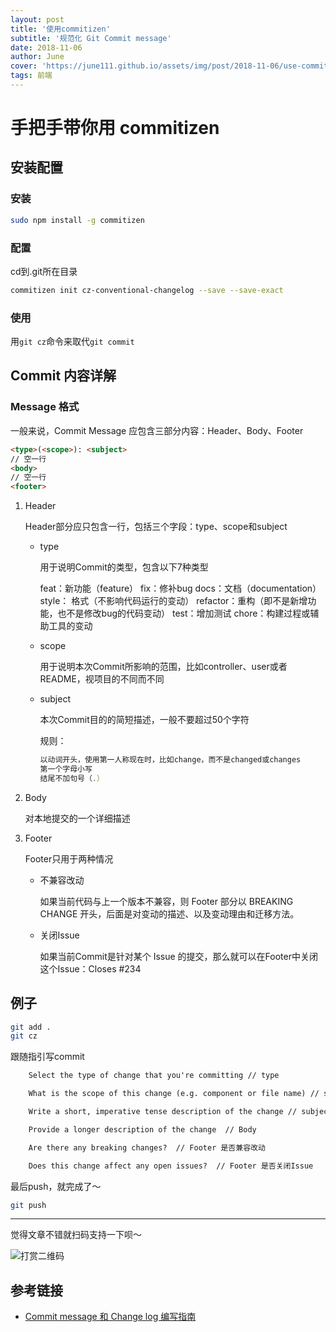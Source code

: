 ```yaml
---
layout: post
title: '使用commitizen'
subtitle: '规范化 Git Commit message'
date: 2018-11-06
author: June
cover: 'https://june111.github.io/assets/img/post/2018-11-06/use-commitizen.png'
tags: 前端
---
```


# 手把手带你用 commitizen

## 安装配置

### 安装

```bash
sudo npm install -g commitizen
```

### 配置

cd到.git所在目录

```bash
commitizen init cz-conventional-changelog --save --save-exact
```

### 使用

用`git cz`命令来取代`git commit`


## Commit 内容详解

### Message 格式

一般来说，Commit Message 应包含三部分内容：Header、Body、Footer

```html
<type>(<scope>): <subject>
// 空一行
<body>
// 空一行
<footer>
```

1. Header

	Header部分应只包含一行，包括三个字段：type、scope和subject

	* type

		用于说明Commit的类型，包含以下7种类型

		feat：新功能（feature）
		fix：修补bug
		docs：文档（documentation）
		style： 格式（不影响代码运行的变动）
		refactor：重构（即不是新增功能，也不是修改bug的代码变动）
		test：增加测试
		chore：构建过程或辅助工具的变动

	* scope

		用于说明本次Commit所影响的范围，比如controller、user或者README，视项目的不同而不同

	* subject

		本次Commit目的的简短描述，一般不要超过50个字符

		规则：

		```js
		以动词开头，使用第一人称现在时，比如change，而不是changed或changes
		第一个字母小写
		结尾不加句号（.）
		```

2. Body

	对本地提交的一个详细描述

3. Footer

	Footer只用于两种情况

	* 不兼容改动

		如果当前代码与上一个版本不兼容，则 Footer 部分以 BREAKING CHANGE 开头，后面是对变动的描述、以及变动理由和迁移方法。

	* 关闭Issue

		如果当前Commit是针对某个 Issue 的提交，那么就可以在Footer中关闭这个Issue：Closes #234


## 例子

```bash
git add .
git cz
```

跟随指引写commit

```html
	Select the type of change that you're committing // type

	What is the scope of this change (e.g. component or file name) // scope

	Write a short, imperative tense description of the change // subject

	Provide a longer description of the change  // Body

	Are there any breaking changes?  // Footer 是否兼容改动

	Does this change affect any open issues?  // Footer 是否关闭Issue
```

最后push，就完成了～

```bash
git push
```

---

觉得文章不错就扫码支持一下呗～

![打赏二维码](https://june111.github.io/assets/img/post/pay-qr.jpg)

## 参考链接

* [Commit message 和 Change log 编写指南](http://www.ruanyifeng.com/blog/2016/01/commit_message_change_log.html)
